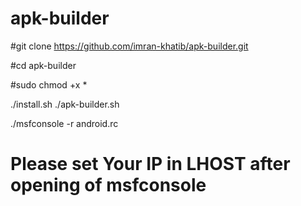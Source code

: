 # apk-builder




#git clone https://github.com/imran-khatib/apk-builder.git

#cd apk-builder

#sudo chmod +x *

./install.sh
./apk-builder.sh

./msfconsole -r android.rc

# Please set Your IP in LHOST after opening of msfconsole
